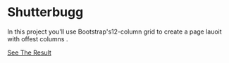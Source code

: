 # Shutterbugg

In this project you'll use Bootstrap's12-column grid to create a page lauoit with offest columns .



[See The Result](https://denishromenko.gitbooks.io/codeacademy_doc/content/html_css_projects/shutterbugg.html)





